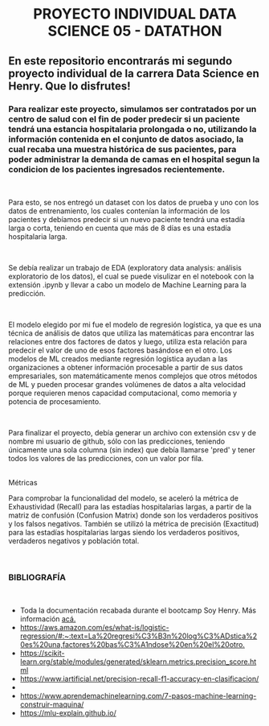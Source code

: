 <h1 align="center"> PROYECTO INDIVIDUAL DATA SCIENCE 05 - DATATHON</h1>
<h2> En este repositorio encontrarás mi segundo proyecto individual de la carrera Data Science en Henry. Que lo disfrutes!</h2>

<h3>Para realizar este proyecto, simulamos ser contratados por un centro de salud con el fin de poder predecir si un paciente tendrá una estancia hospitalaria prolongada o no, utilizando la información contenida en el conjunto de datos asociado, la cual recaba una muestra histórica de sus pacientes, para poder administrar la demanda de camas en el hospital segun la condicion de los pacientes ingresados ​​recientemente.</h3><br>
<p>Para esto, se nos entregó un dataset con los datos de prueba y uno con los datos de entrenamiento, los cuales contenían la información de los pacientes y debíamos predecir si un nuevo paciente tendrá una estadía larga o corta, teniendo en cuenta que más de 8 días es una estadía hospitalaria larga.</p><br>
<p>Se debía realizar un trabajo de EDA (exploratory data analysis: análisis exploratorio de los datos), el cual se puede visulizar en el notebook con la extensión .ipynb y llevar a cabo un modelo de Machine Learning para la predicción.</p><br>
<p>El modelo elegido por mi fue el modelo de regresión logística, ya que es una técnica de análisis de datos que utiliza las matemáticas para encontrar las relaciones entre dos factores de datos y luego, utiliza esta relación para predecir el valor de uno de esos factores basándose en el otro. Los modelos de ML creados mediante regresión logística ayudan a las organizaciones a obtener información procesable a partir de sus datos empresariales, son matemáticamente menos complejos que otros métodos de ML y pueden procesar grandes volúmenes de datos a alta velocidad porque requieren menos capacidad computacional, como memoria y potencia de procesamiento.</p><br>
<p>Para finalizar el proyecto, debía generar un archivo con extensión csv y de nombre mi usuario de github, sólo con las predicciones, teniendo únicamente una sola columna (sin index) que debía llamarse 'pred' y tener todos los valores de las predicciones, con un valor por fila.</p><br>
Métricas
<p>Para comprobar la funcionalidad del modelo, se aceleró la métrica de Exhaustividad (Recall) para las estadías hospitalarias largas, a partir de la matriz de confusión (Confusion Matrix) donde son los verdaderos positivos y los falsos negativos. También se utilizó la métrica de precisión (Exactitud) para las estadías hospitalarias largas siendo los verdaderos positivos, verdaderos negativos y población total.</p></br>
<h3>BIBLIOGRAFÍA</h3><br>
<ul><li>Toda la documentación recabada durante el bootcamp Soy Henry. Más información <a href=https://www.soyhenry.com/carrera-data-science>acá.</a></li>
<li><a href= https://aws.amazon.com/es/what-is/logistic-regression/#:~:text=La%20regresi%C3%B3n%20log%C3%ADstica%20es%20una,factores%20bas%C3%A1ndose%20en%20el%20otro.>https://aws.amazon.com/es/what-is/logistic-regression/#:~:text=La%20regresi%C3%B3n%20log%C3%ADstica%20es%20una,factores%20bas%C3%A1ndose%20en%20el%20otro.</a></li>
<li><a href=https://scikit-learn.org/stable/modules/generated/sklearn.metrics.precision_score.html>https://scikit-learn.org/stable/modules/generated/sklearn.metrics.precision_score.html</a></li>
<li><a href=https://www.iartificial.net/precision-recall-f1-accuracy-en-clasificacion/>https://www.iartificial.net/precision-recall-f1-accuracy-en-clasificacion/</a></li>
<li><a href=https://scikit-learn.org/stable/modules/generated/sklearn.preprocessing.LabelEncoder.html></a></li>
<li><a href=https://www.aprendemachinelearning.com/7-pasos-machine-learning-construir-maquina/>https://www.aprendemachinelearning.com/7-pasos-machine-learning-construir-maquina/</a></li>
<li><a href=https://mlu-explain.github.io/>https://mlu-explain.github.io/</a></li></ul>